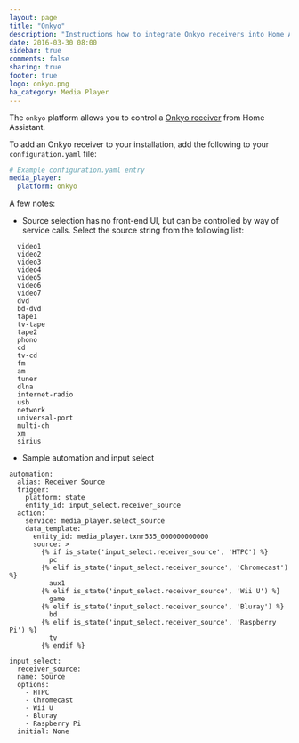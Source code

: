 ```yaml
---
layout: page
title: "Onkyo"
description: "Instructions how to integrate Onkyo receivers into Home Assistant."
date: 2016-03-30 08:00
sidebar: true
comments: false
sharing: true
footer: true
logo: onkyo.png
ha_category: Media Player
---
```



The `onkyo` platform allows you to control a [Onkyo receiver](http://www.onkyo.com/) from Home Assistant.

To add an Onkyo receiver to your installation, add the following to your `configuration.yaml` file:

```yaml
# Example configuration.yaml entry
media_player:
  platform: onkyo
```

A few notes:
- Source selection has no front-end UI, but can be controlled by way of service calls. Select the source string from the following list:

```
  video1
  video2
  video3
  video4
  video5
  video6
  video7
  dvd
  bd-dvd
  tape1
  tv-tape
  tape2
  phono
  cd
  tv-cd
  fm
  am
  tuner
  dlna
  internet-radio
  usb
  network
  universal-port
  multi-ch
  xm
  sirius
  ```
- Sample automation and input select
```
automation:
  alias: Receiver Source
  trigger:
    platform: state
    entity_id: input_select.receiver_source
  action:
    service: media_player.select_source
    data_template:
      entity_id: media_player.txnr535_000000000000
      source: >
        {% if is_state('input_select.receiver_source', 'HTPC') %}
          pc
        {% elif is_state('input_select.receiver_source', 'Chromecast') %}
          aux1
        {% elif is_state('input_select.receiver_source', 'Wii U') %}
          game
        {% elif is_state('input_select.receiver_source', 'Bluray') %}
          bd
        {% elif is_state('input_select.receiver_source', 'Raspberry Pi') %}
          tv
        {% endif %}
        
input_select:
  receiver_source:
  name: Source
  options:
    - HTPC
    - Chromecast
    - Wii U
    - Bluray
    - Raspberry Pi
  initial: None

```

